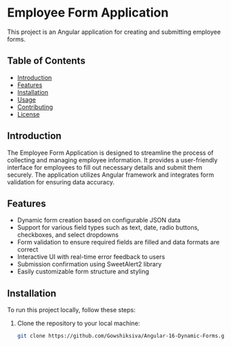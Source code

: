 # Employee Form Application

This project is an Angular application for creating and submitting employee forms.

## Table of Contents

- [Introduction](#introduction)
- [Features](#features)
- [Installation](#installation)
- [Usage](#usage)
- [Contributing](#contributing)
- [License](#license)

## Introduction

The Employee Form Application is designed to streamline the process of collecting and managing employee information. It provides a user-friendly interface for employees to fill out necessary details and submit them securely. The application utilizes Angular framework and integrates form validation for ensuring data accuracy.

## Features

- Dynamic form creation based on configurable JSON data
- Support for various field types such as text, date, radio buttons, checkboxes, and select dropdowns
- Form validation to ensure required fields are filled and data formats are correct
- Interactive UI with real-time error feedback to users
- Submission confirmation using SweetAlert2 library
- Easily customizable form structure and styling

## Installation

To run this project locally, follow these steps:

1. Clone the repository to your local machine:

   ```bash
   git clone https://github.com/Gowshiksiva/Angular-16-Dynamic-Forms.git
